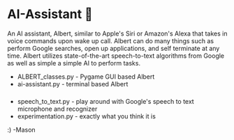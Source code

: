 # AI-Assistant 👋

An AI assistant, Albert, similar to Apple's Siri or Amazon's Alexa that takes in voice commands upon wake up call. Albert can do many things such as perform Google searches, open up applications, and self terminate at any time. Albert utilizes state-of-the-art speech-to-text algorithms from Google as well as simple a simple AI to perform tasks.

* ALBERT_classes.py - Pygame GUI based Albert
* ai-assistant.py - terminal based Albert

#####
* speech_to_text.py - play around with Google's speech to text microphone and recognizer
* experimentation.py - exactly what you think it is

:) -Mason

